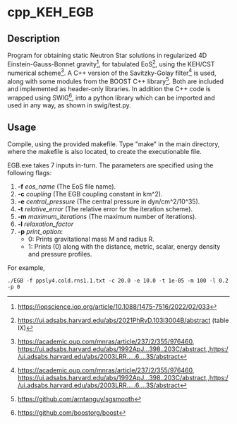 # cpp_KEH_EGB

## Description

Program for obtaining static Neutron Star solutions in regularized 4D Einstein-Gauss-Bonnet gravity[^1], for tabulated EoS[^2], using the KEH/CST numerical scheme[^3].
A C++ version of the Savitzky-Golay filter[^3] is used, along with some modules from the BOOST C++ library[^4]. Both are included and implemented as header-only libraries. In addition the C++ code is wrapped using SWIG[^5], into a python library which can be imported and used in any way, as shown in swig/test.py. 

## Usage

Compile, using the provided makefile. Type "make" in the main directory, where the makefile is also located, to create the executionable file.
   
EGB.exe takes 7 inputs in-turn. The parameters are specified using the following flags:

1. **-f** *eos_name* (The EoS file name).
2. **-c** *coupling* (The EGB coupling constant in km^2).
4. **-e** *central_pressure* (The central pressure in dyn/cm^2/10^35).
5. **-t** *relative_error* (The relative error for the iteration scheme).
6. **-m** *maximum_iterations* (The maximum number of iterations).
7. **-l** *relaxation_factor*
8. **-p** *print_option*:
    -  0: Prints gravitational mass M and radius R.
    -  1: Prints (0) along with the distance, metric, scalar, energy density and pressure profiles.


For example,

```
./EGB -f ppsly4.cold.rns1.1.txt -c 20.0 -e 10.0 -t 1e-05 -m 100 -l 0.2 -p 0
```
[^1]:https://iopscience.iop.org/article/10.1088/1475-7516/2022/02/033
[^2]:https://ui.adsabs.harvard.edu/abs/2021PhRvD.103l3004B/abstract (table IX)
[^3]:https://academic.oup.com/mnras/article/237/2/355/976460, https://ui.adsabs.harvard.edu/abs/1992ApJ...398..203C/abstract,,https://ui.adsabs.harvard.edu/abs/2003LRR.....6....3S/abstract
[^4]:https://github.com/arntanguy/sgsmooth
[^5]:https://github.com/boostorg/boost
[^6]:https://github.com/swig/swig
